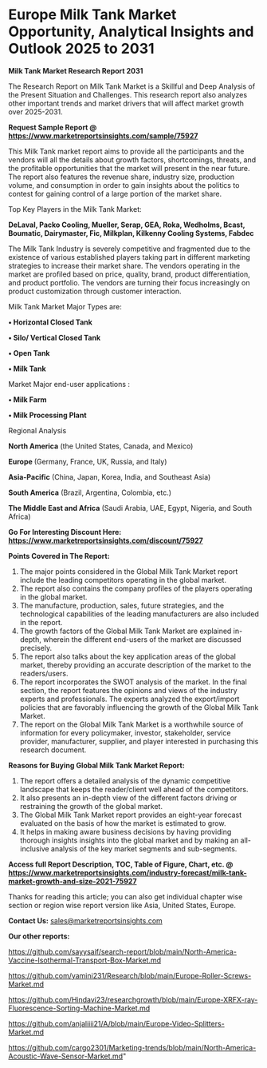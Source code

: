 # Europe Milk Tank Market Opportunity, Analytical Insights and Outlook 2025 to 2031

<strong>Milk Tank Market Research Report 2031</strong>

The Research Report on Milk Tank Market is a Skillful and Deep Analysis of the Present Situation and Challenges. This research report also analyzes other important trends and market drivers that will affect market growth over 2025-2031.

<strong>Request Sample Report @ <a href=https://www.marketreportsinsights.com/sample/75927>https://www.marketreportsinsights.com/sample/75927</a></strong>

This Milk Tank market report aims to provide all the participants and the vendors will all the details about growth factors, shortcomings, threats, and the profitable opportunities that the market will present in the near future. The report also features the revenue share, industry size, production volume, and consumption in order to gain insights about the politics to contest for gaining control of a large portion of the market share.

Top Key Players in the Milk Tank Market:

<strong>DeLaval, Packo Cooling, Mueller, Serap, GEA, Roka, Wedholms, Bcast, Boumatic, Dairymaster, Fic, Milkplan, Kilkenny Cooling Systems, Fabdec</strong>

The Milk Tank Industry is severely competitive and fragmented due to the existence of various established players taking part in different marketing strategies to increase their market share. The vendors operating in the market are profiled based on price, quality, brand, product differentiation, and product portfolio. The vendors are turning their focus increasingly on product customization through customer interaction.

Milk Tank Market Major Types are:

<strong>• Horizontal Closed Tank

• Silo/ Vertical Closed Tank

• Open Tank

• Milk Tank</strong>

Market Major end-user applications :

<strong>• Milk Farm

• Milk Processing Plant</strong>

Regional Analysis

</u><strong><b>North America</b></strong> (the United States, Canada, and Mexico)

<strong><b>Europe </b></strong>(Germany, France, UK, Russia, and Italy)

<strong><b>Asia-Pacific</b></strong> (China, Japan, Korea, India, and Southeast Asia)

<strong><b>South America</b></strong> (Brazil, Argentina, Colombia, etc.)

<strong><b>The Middle East and Africa</b></strong> (Saudi Arabia, UAE, Egypt, Nigeria, and South Africa)

<strong>Go For Interesting Discount Here: <a href=https://www.marketreportsinsights.com/discount/75927>https://www.marketreportsinsights.com/discount/75927</a></strong>

<strong>Points Covered in The Report:</strong>
<ol>
  <li>The major points considered in the Global Milk Tank Market report include the leading competitors operating in the global market.</li>
  <li>The report also contains the company profiles of the players operating in the global market.</li>
  <li>The manufacture, production, sales, future strategies, and the technological capabilities of the leading manufacturers are also included in the report.</li>
  <li>The growth factors of the Global Milk Tank Market are explained in-depth, wherein the different end-users of the market are discussed precisely.</li>
  <li>The report also talks about the key application areas of the global market, thereby providing an accurate description of the market to the readers/users.</li>
  <li>The report incorporates the SWOT analysis of the market. In the final section, the report features the opinions and views of the industry experts and professionals. The experts analyzed the export/import policies that are favorably influencing the growth of the Global Milk Tank Market.</li>
  <li>The report on the Global Milk Tank Market is a worthwhile source of information for every policymaker, investor, stakeholder, service provider, manufacturer, supplier, and player interested in purchasing this research document.</li>
</ol>
<strong>Reasons for Buying Global Milk Tank Market Report:</strong>

<ol>
  <li>The report offers a detailed analysis of the dynamic competitive landscape that keeps the reader/client well ahead of the competitors.</li>
  <li>It also presents an in-depth view of the different factors driving or restraining the growth of the global market.</li>
  <li>The Global Milk Tank Market report provides an eight-year forecast evaluated on the basis of how the market is estimated to grow.</li>
  <li>It helps in making aware business decisions by having providing thorough insights insights into the global market and by making an all-inclusive analysis of the key market segments and sub-segments.</li>
</ol>
<strong>Access full Report Description, TOC, Table of Figure, Chart, etc. @ <a href=https://www.marketreportsinsights.com/industry-forecast/milk-tank-market-growth-and-size-2021-75927>https://www.marketreportsinsights.com/industry-forecast/milk-tank-market-growth-and-size-2021-75927</a></strong>


Thanks for reading this article; you can also get individual chapter wise section or region wise report version like Asia, United States, Europe.

<strong>Contact Us:</strong>
sales@marketreportsinsights.com

<strong>Our other reports:</strong>

<a href=https://github.com/sayysaif/search-report/blob/main/North-America-Vaccine-Isothermal-Transport-Box-Market.md>https://github.com/sayysaif/search-report/blob/main/North-America-Vaccine-Isothermal-Transport-Box-Market.md</a>

<a href=https://github.com/yamini231/Research/blob/main/Europe-Roller-Screws-Market.md>https://github.com/yamini231/Research/blob/main/Europe-Roller-Screws-Market.md</a>

<a href=https://github.com/Hindavi23/researchgrowth/blob/main/Europe-XRFX-ray-Fluorescence-Sorting-Machine-Market.md>https://github.com/Hindavi23/researchgrowth/blob/main/Europe-XRFX-ray-Fluorescence-Sorting-Machine-Market.md</a>

<a href=https://github.com/anjaliiii21/A/blob/main/Europe-Video-Splitters-Market.md>https://github.com/anjaliiii21/A/blob/main/Europe-Video-Splitters-Market.md</a>

<a href=https://github.com/cargo2301/Marketing-trends/blob/main/North-America-Acoustic-Wave-Sensor-Market.md>https://github.com/cargo2301/Marketing-trends/blob/main/North-America-Acoustic-Wave-Sensor-Market.md</a>"
